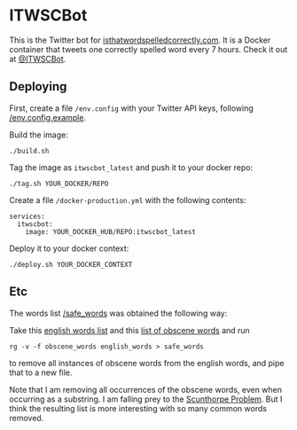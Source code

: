 # ITWSCBot

This is the Twitter bot for [isthatwordspelledcorrectly.com](http://isthatwordspelledcorrectly.com/). It is a Docker container that tweets one correctly spelled word every 7 hours. Check it out at [@ITWSCBot](https://twitter.com/ITWSCBot).

## Deploying

First, create a file `/env.config` with your Twitter API keys, following [/env.config.example](/env.config.example).

Build the image:
```
./build.sh
```

Tag the image as `itwscbot_latest` and push it to your docker repo:
```
./tag.sh YOUR_DOCKER/REPO
```

Create a file `/docker-production.yml` with the following contents:
```
services:
  itwscbot:
    image: YOUR_DOCKER_HUB/REPO:itwscbot_latest
```

Deploy it to your docker context:
```
./deploy.sh YOUR_DOCKER_CONTEXT
```

## Etc
The words list [/safe_words](/safe_words) was obtained the following way:

Take this [english words list](https://github.com/dwyl/english-words) and this [list of obscene words](https://github.com/LDNOOBW/List-of-Dirty-Naughty-Obscene-and-Otherwise-Bad-Words) and run

```
rg -v -f obscene_words english_words > safe_words
```

to remove all instances of obscene words from the english words, and pipe that to a new file.

Note that  I am removing all occurrences of the obscene words, even when occurring as a substring. I am falling prey to the [Scunthorpe Problem](https://en.wikipedia.org/wiki/Scunthorpe_problem). But I think the resulting list is more interesting with so many common words removed.
